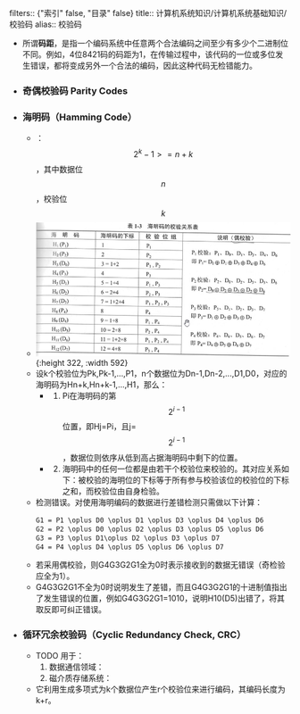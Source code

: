 filters:: {"索引" false, "目录" false}
title:: 计算机系统知识/计算机系统基础知识/校验码
alias:: 校验码

- 所谓**码距**，是指一个编码系统中任意两个合法编码之间至少有多少个二进制位不同。例如，4位8421码的码距为1，在传输过程中，该代码的一位或多位发生错误，都将变成另外一个合法的编码，因此这种代码无检错能力。
- ### 奇偶校验码 Parity Codes
- ### 海明码（Hamming Code）
	- ：$$2^{k} - 1 >= n + k$$，其中数据位 $$n$$ ，校验位 $$k$$
	- ![Untitled.jpg](../assets/Untitled_1649652060643_0.jpg){:height 322, :width 592}
	- 设k个校验位为Pk,Pk-1,...,P1，n个数据位为Dn-1,Dn-2,...,D1,D0，对应的海明码为Hn+k,Hn+k-1,...,H1，那么：
		- 1. Pi在海明码的第$$2^{i-1}$$位置，即Hj=Pi，且j=$$2^{i-1}$$，数据位则依序从低到高占据海明码中剩下的位置。
		- 2. 海明码中的任何一位都是由若干个校验位来校验的。其对应关系如下：被校验的海明位的下标等于所有参与校验该位的校验位的下标之和，而校验位由自身检验。
	- 检测错误。对使用海明编码的数据进行差错检测只需做以下计算：
	  ```
	  G1 = P1 \oplus D0 \oplus D1 \oplus D3 \oplus D4 \oplus D6
	  G2 = P2 \oplus D0 \oplus D2 \oplus D3 \oplus D5 \oplus D6
	  G3 = P3 \oplus D1\oplus D2 \oplus D3 \oplus D7
	  G4 = P4 \oplus D4 \oplus D5 \oplus D6 \oplus D7
	  ```
	- 若采用偶校验，则G4G3G2G1全为0时表示接收到的数据无错误（奇检验应全为1）。
	- G4G3G2G1不全为0时说明发生了差错，而且G4G3G2G1的十进制值指出了发生错误的位置，例如G4G3G2G1=1010，说明H10(D5)出错了，将其取反即可纠正错误。
- ### 循环冗余校验码（Cyclic Redundancy Check, CRC）
	- TODO 用于：
	  1. 数据通信领域：
	  2. 磁介质存储系统：
	- 它利用生成多项式为k个数据位产生r个校验位来进行编码，其编码长度为k+r。
